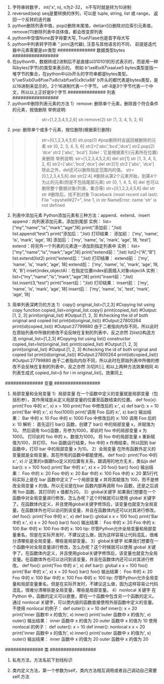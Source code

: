 <!--
 * @Author: your name
 * @Date: 2022-04-25 13:56:36
 * @LastEditTime: 2022-05-17 09:56:23
 * @LastEditors: yuzihan yuzihanyuzihan@163.com
 * @Description: 打开koroFileHeader查看配置 进行设置: https://github.com/OBKoro1/koro1FileHeader/wiki/%E9%85%8D%E7%BD%AE
 * @FilePath: /fe_interview/后端/python.md
-->
1. 字符串转数字， int('x', n), n为2-32， n不写时就是转为10进制
2. reversed(seq) seq是要转换的序列，可以是 tuple, string, list 或 range， 返回一个反转的迭代器
3. python删除列表中值，pop()删除末尾值，del(arr[i])删除对应索引元素值，remove(11)删除列表中具体值，都会改变原列表
4. python中空值None首字母要大写, True\Flase也是首字母大写
5. python中列表转字符串 ''.join(迭代器), 注意与其他语言的不同， 前提是迭代器中元素需要是str类型
############## 数据类型bytes #################
1. 在python中，数据转成2进制后不是直接以010101的形式表示的，而是用一种叫bytes(字节)的类型来表示的。 例如 b'\xe8\x87\xaa\xe5
bytes类型是指一堆字节的集合，在python中以b开头的字符串都是bytes类型。
b'\xe5\xb0\x8f\xe7\x8c\xbf\xe5\x9c\x88'
b开头的都代表是bytes类型，是以16进制来显示的，2个16进制代表一个字节。
utf-8是3个字节代表一个中文，所以以上正好是9个字节
############## 列表 #################
1. python中删除列表元素的方法
1）remove: 删除单个元素，删除首个符合条件的元素，按值删除
举例说明:
>>> str=[1,2,3,4,5,2,6]
>>> str.remove(2)
>>> str
[1, 3, 4, 5, 2, 6]
2) pop: 删除单个或多个元素，按位删除(根据索引删除)
>>> str=[0,1,2,3,4,5,6]
>>> str.pop(1) #pop删除时会返回被删除的元素
>>> str
[0, 2, 3, 4, 5, 6]
>>> str2=['abc','bcd','dce']
>>> str2.pop(2)
'dce'
>>> str2
['abc', 'bcd']
3)del：它是根据索引(元素所在位置)来删除
举例说明:
>>> str=[1,2,3,4,5,2,6]
>>> del str[1]
>>> str
[1, 3, 4, 5, 2, 6]
>>> str2=['abc','bcd','dce']
>>> del str2[1]
>>> str2
['abc', 'dce']
除此之外，del还可以删除指定范围内的值。
>>> str=[0,1,2,3,4,5,6]
>>> del str[2:4] #删除从第2个元素开始，到第4个为止的元素(但是不包括尾部元素)
>>> str
[0, 1, 4, 5, 6]
del 也可以删除整个数据对象(列表、集合等)
>>> str=[0,1,2,3,4,5,6]
>>> del str
>>> str #删除后，找不到对象
Traceback (most recent call last):
File "<pyshell#27>", line 1, in <module>
str
NameError: name 'str' is not defined

2. 列表中添加元素
Python添加元素有三种方法：append、extend、insert
append：向列表添加元素，添加到尾部
实例：
list=[“my”,“name”,“is”,“mark”,“age”,18]
print(“添加前：”,list)
list.append(“test”)
print(“添加后：”,list)
打印结果：
添加前： [‘my’, ‘name’, ‘is’, ‘mark’, ‘age’, 18]
添加后： [‘my’, ‘name’, ‘is’, ‘mark’, ‘age’, 18, ‘test’]
extend：将另外一个列表的元素逐一添加到指定列表中
实例：
list=[“my”,“name”,“is”,“mark”,“age”,18]
print(“extend前：”,list)
list2=[“A”,“B”]
list.extend(list2)
print(“extend后：”,list)
打印结果：
extend前： [‘my’, ‘name’, ‘is’, ‘mark’, ‘age’, 18]
extend后： [‘my’, ‘name’, ‘is’, ‘mark’, ‘age’, 18, ‘A’, ‘B’]
inset(index,objectA)：在指定位置index前面插入对象objectA
实例：
list=[“my”,“name”,“is”,“mark”,“age”,18]
print(“insert前：”,list)
list.insert(3,“test”)
print(“insert后：”,list)
打印结果：
insert前： [‘my’, ‘name’, ‘is’, ‘mark’, ‘age’, 18]
insert后： [‘my’, ‘name’, ‘is’, ‘test’, ‘mark’, ‘age’, 18]

3. 简单列表深拷贝的方法
1）copy()
original_list=[1,2,3]
#Copying list using copy function
copied_list=original_list.copy()
print(copied_list)
#Output:[1, 2, 3]
print(original_list)
#Output:[1, 2, 3]
#checking the id of both original and copied list
print(id(original_list))
#Output:27800264
print(id(copied_list))
#Output:27799880
由于二者指向内存不同，所以此时在原始列表中所做的修改不会反映在复制的列表中，反之亦然
2)list()构造方法
original_list=[1,2,3]
#Copying list using list() constructor
copied_list=list(original_list)
print(copied_list)
#Output:[1, 2, 3]
print(original_list)
#Output:[1, 2, 3]
#checking the id of both original and copied list
print(id(original_list))
#Output:27800264
print(id(copied_list))
#Output:27799880
由于二者指向内存不同，所以此时在原始列表中所做的修改不会反映在复制的列表中，反之亦然
3)切片[:], 和以上两种方法效果相同
4)列表生成式
copied_list=[i for i in original_list]，效果同上

############## 变量 #################
1. 局部变量和全局变量
1）局部变量
在一个函数中定义的变量就是局部变量（包括形参），其作用域是从定义局部变量的位置至函数结束的位置。
def foo(x):
    print('Foo 中的 x:', x)
    x = 100
    print('Foo 中修改后的 x:', x)
def bar():
    x = 10
    print('Bar 中的 x:', x)
    foo(1000)
    print('调用 Foo 后的 x:', x)
bar()
输出结果：
Bar 中的 x: 10
Foo 中的 x: 1000
Foo 中修改后的 x: 100
调用 Foo 后的 x: 10
解析：
首先运行 bar() 函数，创建了 bar() 中的局部变量 x，并赋值为10。
然后调用 foo()函数，形参为1000，即此时 foo 中的局部变量 x 为1000。
打印此时 foo 中的 x，数值为1000。
将 foo 中的局部变量 x 重新赋值为100，并打印。
foo 函数运行结束，foo 中的 x 作用结束，所以回到 bar 函数中，打印 bar 中的局部变量 x 为10。
2）全局变量
在所有函数外定义的变量就是全局变量，其在所有的函数中都能使用。
def foo():
    print('Foo 中的 x:', x)  // 这里的x值跟foo定义的位置有关系，跟调用的地方无关，类似js
def bar():
    x = 100
    foo()
    print('Bar 中的 x:', x)
x = 20
foo()
bar()
foo()
输出结果：
Foo 中的 x: 20
Foo 中的 x: 20
Bar 中的 x: 100
Foo 中的 x: 20
第5行代码实际上是在 bar 函数中定义了一个局部变量 x 并将其赋值为 100，而不是修改全局变量 x 的值。所以无论是在bar 函数内部再调用 foo 函数，还是之后调用 foo 函数，其打印的 x 值都为20。
3）global关键字
如果我们想要在一个函数中对全局变量进行修改，怎么办呢？这个时候就可以使用 global 关键字了。在函数体内定义，并且使用global关键字修饰后，该变量也就变为全局变量。在函数体外也可以访问到该变量，并且在函数体内还可以对其进行修改。
def foo():
    print('Foo 中的 x:', x)
def bar():
    global x
    x = 100
    foo()
    print('Bar 中的 x:', x)
x = 20
foo()
bar()
foo()
输出结果：
Foo 中的 x: 20
Foo 中的 x: 100
Bar 中的 x: 100
Foo 中的 x: 100
tip: 尽管Python允许全局变量和局部变量重名，但是在实际开发时，不建议这么做，因为这样容易让代码混乱，很难分清哪些是全局变量，哪些是局部变量。
3）global关键字
如果我们想要在一个函数中对全局变量进行修改，怎么办呢？这个时候就可以使用 global 关键字了。在函数体内定义，并且使用global关键字修饰后，该变量也就变为全局变量。在函数体外也可以访问到该变量，并且在函数体内还可以对其进行修改。
def foo():
    print('Foo 中的 x:', x)
def bar():
    global x
    x = 100
    foo()
    print('Bar 中的 x:', x)
x = 20
foo()
bar()
foo()
输出结果：
Foo 中的 x: 20
Foo 中的 x: 100
Bar 中的 x: 100
Foo 中的 x: 100
tip: 尽管Python允许全局变量和局部变量重名，但是在实际开发时，不建议这么做，因为这样容易让代码混乱，很难分清哪些是全局变量，哪些是局部变量。
4）nonlocal 关键字
在 Python 中，函数的定义可以嵌套，即在一个函数中包含另一个函数的定义。通过 nonlocal 关键字，可以使内层的函数直接使用外层函数中定义的变量。
不使用 nonlocal 的例子：
def outer():
    x = 10
    def inner():
        x = 20
        print('inner 函数中 x 的值为', x)
    inner()
    print('outer 函数中 x 的值为', x)
outer()
输出结果：
inner 函数中 x 的值为 20
outer 函数中 x 的值为 10
使用 nonlocal 的例子：
def outer():
    x = 10
    def inner():
        nonlocal x
        x = 20
        print('inner 函数中 x 的值为', x)
    inner()
    print('outer 函数中 x 的值为', x)
outer()
输出结果：
inner 函数中 x 的值为 20
outer 函数中 x 的值为 20

############## 类 #################
1. 私有方法，方法名前下划线标识

2. 类内定义方法，第一个参数为self，类内方法相互调用或者自己调动自己需要self.方法

